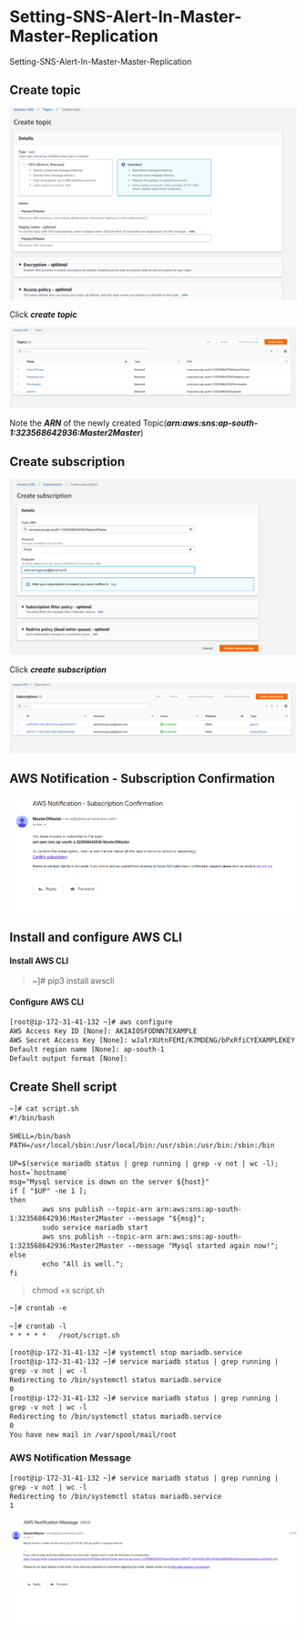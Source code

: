 # Setting-SNS-Alert-In-Master-Master-Replication
Setting-SNS-Alert-In-Master-Master-Replication

## Create topic

![alt text](https://github.com/SuryakiranSubramaniam/Setting-SNS-Alert-In-Master-Master-Replication/blob/main/image/Topic-1.png)

Click ***create topic***

![alt text](https://github.com/SuryakiranSubramaniam/Setting-SNS-Alert-In-Master-Master-Replication/blob/main/image/Topic-2.png)

Note the ***ARN*** of the newly created Topic(***arn:aws:sns:ap-south-1:323568642936:Master2Master***)

## Create subscription

![alt text](https://github.com/SuryakiranSubramaniam/Setting-SNS-Alert-In-Master-Master-Replication/blob/main/image/Subscription-1.png)

Click ***create subscription***

![alt text](https://github.com/SuryakiranSubramaniam/Setting-SNS-Alert-In-Master-Master-Replication/blob/main/image/subscription-2.png)

## AWS Notification - Subscription Confirmation

![alt text](https://github.com/SuryakiranSubramaniam/Setting-SNS-Alert-In-Master-Master-Replication/blob/main/image/confirmation.png)

## Install and configure AWS CLI

#### Install AWS CLI

> ~]# pip3 install awscli

#### Configure AWS CLI

```
[root@ip-172-31-41-132 ~]# aws configure
AWS Access Key ID [None]: AKIAIOSFODNN7EXAMPLE
AWS Secret Access Key [None]: wJalrXUtnFEMI/K7MDENG/bPxRfiCYEXAMPLEKEY
Default region name [None]: ap-south-1
Default output format [None]: 
```
## Create Shell script

```
~]# cat script.sh 
#!/bin/bash

SHELL=/bin/bash
PATH=/usr/local/sbin:/usr/local/bin:/usr/sbin:/usr/bin:/sbin:/bin

UP=$(service mariadb status | grep running | grep -v not | wc -l);
host=`hostname`
msg="Mysql service is down on the server ${host}"
if [ "$UP" -ne 1 ];
then
        aws sns publish --topic-arn arn:aws:sns:ap-south-1:323568642936:Master2Master --message "${msg}";
        sudo service mariadb start
        aws sns publish --topic-arn arn:aws:sns:ap-south-1:323568642936:Master2Master --message "Mysql started again now!";
else
        echo "All is well.";
fi
```
> chmod +x script.sh

```
~]# crontab -e

~]# crontab -l
* * * * *	/root/script.sh
```
```
[root@ip-172-31-41-132 ~]# systemctl stop mariadb.service 
[root@ip-172-31-41-132 ~]# service mariadb status | grep running | grep -v not | wc -l
Redirecting to /bin/systemctl status mariadb.service
0
[root@ip-172-31-41-132 ~]# service mariadb status | grep running | grep -v not | wc -l
Redirecting to /bin/systemctl status mariadb.service
0
You have new mail in /var/spool/mail/root
```
### AWS Notification Message

```
[root@ip-172-31-41-132 ~]# service mariadb status | grep running | grep -v not | wc -l
Redirecting to /bin/systemctl status mariadb.service
1

```

![alt text](https://github.com/SuryakiranSubramaniam/Setting-SNS-Alert-In-Master-Master-Replication/blob/main/image/notification.png)
